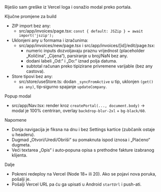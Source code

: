 Riješio sam greške iz Vercel loga i osnažio modal preko portala.

Ključne promjene za build
- ZIP import bez any:
  - src/app/invoices/page.tsx: `const { default: JSZip } = await import('jszip');`
- Uklonjeni any u formama i izračunima:
  - src/app/invoices/new/page.tsx i src/app/invoices/[id]/edit/page.tsx:
    - numeric inputs dozvoljavaju praznu vrijednost (placeholder „Količina“, „Cijena“), parsiranje u broj/NaN bez any.
    - dodani labeli „Od:“ i „Do:“ iznad polja datuma.
    - subtotal računan preko tipizirane privremene varijable (bez any castova).
- Store tipovi bez any:
  - src/store/useStore.ts: dodan `_syncFromActive` u tip, uklonjen `(get() as any)`, tip‑sigurno spajanje `updateCompany`.

Popup modal
- src/app/Nav.tsx: render kroz `createPortal(..., document.body)` → modal je 100% centriran, overlay `backdrop-blur-2xl` + `bg-black/60`.

Napomene
- Donja navigacija je fiksna na dnu i bez Settings kartice (zubčanik ostaje u headeru).
- Dugmad „Otvori/Uredi/Obriši“ su pomaknuta ispod iznosa i „Plaćeno“ dugmeta.
- Veći textarea „Opis“ i auto‑popuna opisa s prethodne fakture izabranog klijenta.

Dalje
- Pokreni redeploy na Vercel (Node 18+ ili 20). Ako se pojavi nova poruka, pošalji je.
- Pošalji Vercel URL pa ću ga upisati u Android `startUrl` i push-ati.

